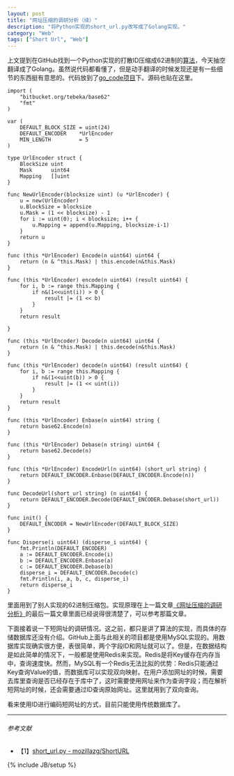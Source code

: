 ```yaml
---
layout: post
title: "网址压缩的调研分析（续）"
description: "将Python实现的short_url.py改写成了Golang实现。"
category: "Web"
tags: ["Short Url", "Web"]
---
```


上文提到在GitHub找到一个Python实现的打散ID压缩成62进制的[算法](https://github.com/mozillazg/ShortURL/blob/master/shorturl/libs/short_url.py#L51)，今天抽空翻译成了Golang。虽然说代码都看懂了，但是动手翻译的时候发现还是有一些细节的东西挺有意思的。代码放到了[go_code项目](https://github.com/mnhkahn/go_code/blob/master/short_url.go)下。源码也贴在这里。

	import (
		"bitbucket.org/tebeka/base62"
		"fmt"
	)
	
	var (
		DEFAULT_BLOCK_SIZE = uint(24)
		DEFAULT_ENCODER    *UrlEncoder
		MIN_LENGTH         = 5
	)
	
	type UrlEncoder struct {
		BlockSize uint
		Mask      uint64
		Mapping   []uint
	}
	
	func NewUrlEncoder(blocksize uint) (u *UrlEncoder) {
		u = new(UrlEncoder)
		u.BlockSize = blocksize
		u.Mask = (1 << blocksize) - 1
		for i := uint(0); i < blocksize; i++ {
			u.Mapping = append(u.Mapping, blocksize-i-1)
		}
		return u
	}
	
	func (this *UrlEncoder) Encode(n uint64) uint64 {
		return (n & ^this.Mask) | this.encode(n&this.Mask)
	}
	
	func (this *UrlEncoder) encode(n uint64) (result uint64) {
		for i, b := range this.Mapping {
			if n&(1<<uint(i)) > 0 {
				result |= (1 << b)
			}
		}
		return result
	
	}
	
	func (this *UrlEncoder) Decode(n uint64) uint64 {
		return (n & ^this.Mask) | this.decode(n&this.Mask)
	}
	
	func (this *UrlEncoder) decode(n uint64) (result uint64) {
		for i, b := range this.Mapping {
			if n&(1<<uint(b)) > 0 {
				result |= (1 << uint(i))
			}
		}
		return result
	}
	
	func (this *UrlEncoder) Enbase(n uint64) string {
		return base62.Encode(n)
	}
	
	func (this *UrlEncoder) Debase(n string) uint64 {
		return base62.Decode(n)
	}
	
	func (this *UrlEncoder) EncodeUrl(n uint64) (short_url string) {
		return DEFAULT_ENCODER.Enbase(DEFAULT_ENCODER.Encode(n))
	}
	
	func DecodeUrl(short_url string) (n uint64) {
		return DEFAULT_ENCODER.Decode(DEFAULT_ENCODER.Debase(short_url))
	}
	
	func init() {
		DEFAULT_ENCODER = NewUrlEncoder(DEFAULT_BLOCK_SIZE)
	}
	
	func Disperse(i uint64) (disperse_i uint64) {
		fmt.Println(DEFAULT_ENCODER)
		a := DEFAULT_ENCODER.Encode(i)
		b := DEFAULT_ENCODER.Enbase(a)
		c := DEFAULT_ENCODER.Debase(b)
		disperse_i = DEFAULT_ENCODER.Decode(c)
		fmt.Println(i, a, b, c, disperse_i)
		return disperse_i
	}

里面用到了别人实现的62进制压缩包。实现原理在上一篇文章[《网址压缩的调研分析》](http://blog.cyeam.com/web/2014/07/24/short_url)的最后一篇文章里面已经说得很清楚了，可以参考那篇文章。

下面接着说一下短网址的调研情况。这之前，都只是讲了算法的实现，而具体的存储数据库还没有介绍。GitHub上面与此相关的项目都是使用MySQL实现的。用数据库实现确实很方便，表很简单，两个字段ID和网址就可以了。但是，在数据结构是如此简单的情况下，一般都是使用Redis来实现。Redis是将Key缓存在内存当中，查询速度快。然而，MySQL有一个Redis无法比拟的优势：Redis只能通过Key查询Value的值，而数据库可以实现双向映射。在用户添加网址的时候，需要去库里查询是否已经存在于库中了，这时需要使用网址来作为查询字段；而在解析短网址的时候，还会需要通过ID查询原始网址。这里就用到了双向查询。

看来使用ID进行编码短网址的方式，目前只能使用传统数据库了。

---

###### *参考文献*
+ 【1】[short_url.py - mozillazg/ShortURL](https://github.com/mozillazg/ShortURL/blob/master/shorturl/libs/short_url.py#L51)

{% include JB/setup %}